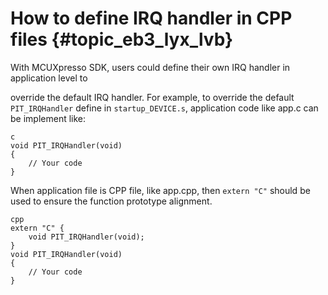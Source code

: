 # How to define IRQ handler in CPP files {#topic_eb3_lyx_lvb}

With MCUXpresso SDK, users could define their own IRQ handler in application level to

override the default IRQ handler. For example, to override the default `PIT_IRQHandler` define in `startup_DEVICE.s`, application code like app.c can be implement like:

```
c
void PIT_IRQHandler(void)
{
    // Your code
}
```

When application file is CPP file, like app.cpp, then `extern "C"` should be used to ensure the function prototype alignment.

```
cpp
extern "C" {
    void PIT_IRQHandler(void);
}
void PIT_IRQHandler(void)
{
    // Your code
}
```

